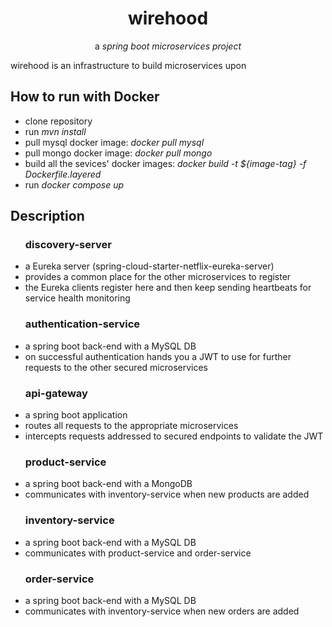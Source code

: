 <!DOCTYPE html>
<html lang="en">

<body>
    <h1 style="text-align: center">wirehood</h1>
    <div>
        <p style="text-align: center">a <i>spring boot microservices project</i></p>
        <p>wirehood is an infrastructure to build microservices upon</p>
    </div>
    <h2>How to run with Docker</h2>
    <div>
        <ul>
            <li>clone repository</li>
            <li>run <i>mvn install</i></li>
            <li>pull mysql docker image: <i>docker pull mysql</i></li>
            <li>pull mongo docker image: <i>docker pull mongo</i></li>
            <li>build all the sevices' docker images: <i>docker build -t ${image-tag} -f Dockerfile.layered</i></li>
            <li>run <i>docker compose up</i></li>
        </ul>
    </div>
    <h2>Description</h2>
    <div>
        <ul> 
            <h3>discovery-server</h3>
            <li>a Eureka server (spring-cloud-starter-netflix-eureka-server)</li>
            <li>provides a common place for the other microservices to register</li>
            <li>the Eureka clients register here and then keep sending heartbeats for service health monitoring</li>
        </ul>
    </div>
    <div>
        <ul> 
            <h3>authentication-service</h3>
            <li>a spring boot back-end with a MySQL DB</li>
            <li>on successful authentication hands you a JWT to use for further requests to the other secured microservices</li>
        </ul>
    </div>
    <div>
        <ul> 
            <h3>api-gateway</h3>
            <li>a spring boot application</li>
            <li>routes all requests to the appropriate microservices</li>
            <li>intercepts requests addressed to secured endpoints to validate the JWT</li>
        </ul>
    </div>
    <div>
        <ul> 
            <h3>product-service</h3>
            <li>a spring boot back-end with a MongoDB</li>
            <li>communicates with inventory-service when new products are added</li>
        </ul>
    </div>
    <div>
        <ul> 
            <h3>inventory-service</h3>
            <li>a spring boot back-end with a MySQL DB</li>
            <li>communicates with product-service and order-service</li>
        </ul>
    </div>
    <div>
        <ul> 
            <h3>order-service</h3>
            <li>a spring boot back-end with a MySQL DB</li>
            <li>communicates with inventory-service when new orders are added</li>
        </ul>
    </div>
</body>

</html>